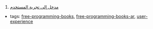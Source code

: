 1. [مدخل إلى تجربة المستخدم ](https://sourceforge.net/projects/omlx/files/open%20books/1.0/Intro-to-UX-Arabic-v1.0.pdf/download)
  * tags: [free-programming-books](tags/free-programming-books.md), [free-programming-books-ar](tags/free-programming-books-ar.md), [user-experience](tags/user-experience.md)
